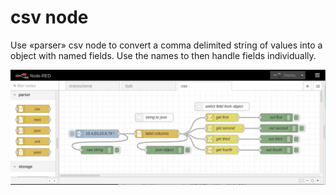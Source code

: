 <!-- cSpell:enable -->
# csv node

<link href="css/my_css.css" rel="stylesheet"/>

Use «parser» csv node to convert a comma delimited string of values into a object with named fields. Use the names to then handle fields individually.

![csv flow](flows/csv-flow.png "csv Flow")

<!--
* [Link](#link_link)
## <a name="link_link">⚓</a> Link
-->

<!-- cSpell:disable -->
<!-- cSpell:enable -->
<!--
# cSpell:disable
# cSpell:enable
cSpell:words
cSpell:ignore
cSpell:enableCompoundWords
-->
